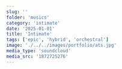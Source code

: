 ```yaml
---
slug: ''
folder: 'musics'
category: 'intimate'
date: '2025-01-01'
title: 'Intimate'
tags: ['epic', 'hybrid', 'orchestral']
image: './../../images/portfolio/ats.jpg'
media_type: 'soundcloud'
media_src: '1872725276'
---
```

